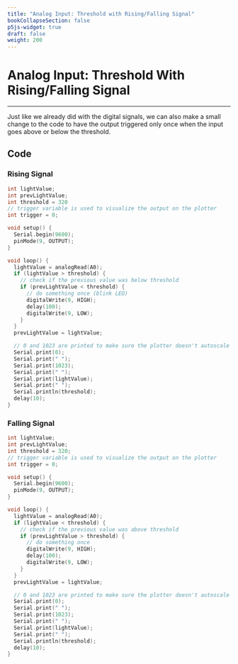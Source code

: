 ```yaml
---
title: "Analog Input: Threshold with Rising/Falling Signal"
bookCollapseSection: false
p5js-widget: true
draft: false
weight: 200
---
```


# Analog Input: Threshold With Rising/Falling Signal

---

Just like we already did with the digital signals, we can also make a small change to the code to have the output triggered only once when the input goes above or below the threshold.

## Code

### Rising Signal

```c
int lightValue;
int prevLightValue;
int threshold = 320
// trigger variable is used to visualize the output on the plotter
int trigger = 0;

void setup() {
  Serial.begin(9600);
  pinMode(9, OUTPUT);
}

void loop() {
  lightValue = analogRead(A0);
  if (lightValue > threshold) {
    // check if the previous value was below threshold
    if (prevLightValue < threshold) {
      // do something once (blink LED)
      digitalWrite(9, HIGH);
      delay(100);
      digitalWrite(9, LOW);
    }
  }
  prevLightValue = lightValue;

  // 0 and 1023 are printed to make sure the plotter doesn't autoscale
  Serial.print(0);
  Serial.print(" ");
  Serial.print(1023);
  Serial.print(" ");
  Serial.print(lightValue);
  Serial.print(" ");
  Serial.println(threshold);
  delay(10);
}
```

### Falling Signal

```c
int lightValue;
int prevLightValue;
int threshold = 320;
// trigger variable is used to visualize the output on the plotter
int trigger = 0;

void setup() {
  Serial.begin(9600);
  pinMode(9, OUTPUT);
}

void loop() {
  lightValue = analogRead(A0);
  if (lightValue < threshold) {
    // check if the previous value was above threshold
    if (prevLightValue > threshold) {
      // do something once
      digitalWrite(9, HIGH);
      delay(100);
      digitalWrite(9, LOW);
    }
  }
  prevLightValue = lightValue;

  // 0 and 1023 are printed to make sure the plotter doesn't autoscale
  Serial.print(0);
  Serial.print(" ");
  Serial.print(1023);
  Serial.print(" ");
  Serial.print(lightValue);
  Serial.print(" ");
  Serial.println(threshold);
  delay(10);
}
```